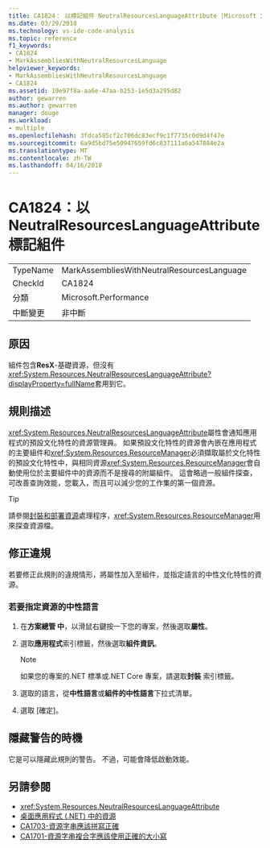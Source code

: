 ```yaml
---
title: CA1824： 以標記組件 NeutralResourcesLanguageAttribute |Microsoft 文件
ms.date: 03/29/2018
ms.technology: vs-ide-code-analysis
ms.topic: reference
f1_keywords:
- CA1824
- MarkAssembliesWithNeutralResourcesLanguage
helpviewer_keywords:
- MarkAssembliesWithNeutralResourcesLanguage
- CA1824
ms.assetid: 10e97f8a-aa6e-47aa-b253-1e5d3a295d82
author: gewarren
ms.author: gewarren
manager: douge
ms.workload:
- multiple
ms.openlocfilehash: 3fdca585cf2c706dc83ecf9c1f7735c0d9d4f47e
ms.sourcegitcommit: 6a9d5bd75e50947659fd6c837111a6a547884e2a
ms.translationtype: MT
ms.contentlocale: zh-TW
ms.lasthandoff: 04/16/2018
---
```

# <a name="ca1824-mark-assemblies-with-neutralresourceslanguageattribute"></a>CA1824：以 NeutralResourcesLanguageAttribute 標記組件

|||
|-|-|
|TypeName|MarkAssembliesWithNeutralResourcesLanguage|
|CheckId|CA1824|
|分類|Microsoft.Performance|
|中斷變更|非中斷|

## <a name="cause"></a>原因

組件包含**ResX**-基礎資源，但沒有<xref:System.Resources.NeutralResourcesLanguageAttribute?displayProperty=fullName>套用到它。

## <a name="rule-description"></a>規則描述

<xref:System.Resources.NeutralResourcesLanguageAttribute>屬性會通知應用程式的預設文化特性的資源管理員。 如果預設文化特性的資源會內嵌在應用程式的主要組件和<xref:System.Resources.ResourceManager>必須擷取屬於文化特性的預設文化特性中，與相同資源<xref:System.Resources.ResourceManager>會自動使用位於主要組件中的資源而不是搜尋的附屬組件。 這會略過一般組件探查，可改善查詢效能，您載入，而且可以減少您的工作集的第一個資源。

> [!TIP]
> 請參閱[封裝和部署資源](/dotnet/framework/resources/packaging-and-deploying-resources-in-desktop-apps)處理程序，<xref:System.Resources.ResourceManager>用來探查資源檔。

## <a name="fix-violations"></a>修正違規

若要修正此規則的違規情形，將屬性加入至組件，並指定語言的中性文化特性的資源。

### <a name="to-specify-the-neutral-language-for-resources"></a>若要指定資源的中性語言

1. 在**方案總管 中**，以滑鼠右鍵按一下您的專案，然後選取**屬性**。

2. 選取**應用程式**索引標籤，然後選取**組件資訊**。

   > [!NOTE]
   > 如果您的專案的.NET 標準或.NET Core 專案，請選取**封裝** 索引標籤。

3. 選取的語言，從**中性語言**或**組件的中性語言**下拉式清單。

4. 選取 [確定]。

## <a name="when-to-suppress-warnings"></a>隱藏警告的時機

它是可以隱藏此規則的警告。 不過，可能會降低啟動效能。

## <a name="see-also"></a>另請參閱

- <xref:System.Resources.NeutralResourcesLanguageAttribute>
- [桌面應用程式 (.NET) 中的資源](/dotnet/framework/resources/)
- [CA1703-資源字串應該拼寫正確](../code-quality/ca1703-resource-strings-should-be-spelled-correctly.md)
- [CA1701-資源字串複合字應該使用正確的大小寫](../code-quality/ca1701-resource-string-compound-words-should-be-cased-correctly.md)